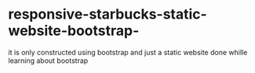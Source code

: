# responsive-starbucks-static-website-bootstrap-
it is only constructed using bootstrap and just a static website done whille learning about bootstrap
